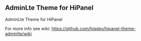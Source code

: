 AdminLte Theme for HiPanel
--------------------------

AdminLte Theme for HiPanel

For more info see wiki:
https://github.com/hiqdev/hipanel-theme-adminlte/wiki
